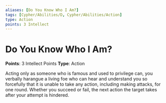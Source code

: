 ```yaml
---
aliases: [Do You Know Who I Am?]
tags: [Cypher/Abilities/D, Cypher/Abilities/Action]
type: Action
points: 3 Intellect
---
```


# Do You Know Who I Am?

**Points**: 3 Intellect Points
**Type**: Action

Acting only as someone who is famous and used to privilege can, you verbally harangue a living foe who can hear and understand you so forcefully that it is unable to take any action, including making attacks, for one round. Whether you succeed or fail, the next action the target takes after your attempt is hindered.

